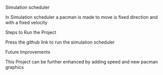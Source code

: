 Simulation scheduler

In Simulation scheduler a pacman is made to move is fixed direction and with a fixed velocity

Steps to Run the Project

Press the github link to run the simulation scheduler

Future Improvements

This Project can be further enhanced by adding speed and new pacman graphics
